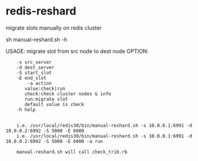 # redis-reshard
migrate slots manually on redis cluster

sh manual-reshard.sh -h

USAGE:
        migrate slot from src node to dest node
OPTION:

        -s src_server
        -d dest_server
        -S start_slot
        -E end_slot
            -a action
           value:check|run
           check:check cluster nodes & info
           run:migrate slot
           default value is check
        -h help


        i.e. /usr/local/redis30/bin/manual-reshard.sh -s 10.0.0.1:6991 -d 10.0.0.2:6992 -S 5000 -E 6000
        i.e. /usr/local/redis30/bin/manual-reshard.sh -s 10.0.0.1:6991 -d 10.0.0.2:6992 -S 5000 -E 6000 -a run

        manual-reshard.sh will call check_trib.rb   





